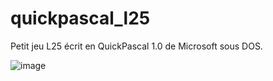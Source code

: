 # quickpascal_l25
Petit jeu L25 écrit en QuickPascal 1.0 de Microsoft sous DOS.

![image](https://user-images.githubusercontent.com/11842176/146069695-e49d198a-8e51-409b-ac6c-a4c94765aae2.png)

